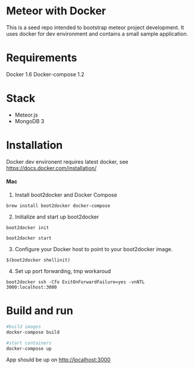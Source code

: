 Meteor with Docker
=====================================================
This is a seed repo intended to bootstrap meteor project development. It uses docker for dev environment and contains a small sample application.

Requirements
=============
Docker 1.6
Docker-compose 1.2

Stack
=============
* Meteor.js
* MongoDB 3


Installation
=============

Docker dev environent requires latest docker, see https://docs.docker.com/installation/

#### Mac
1. Install boot2docker and Docker Compose
  ```
  brew install boot2docker docker-compose
  ```
2. Initialize and start up boot2docker

  ```
  boot2docker init
  ```
  ```
  boot2docker start
  ```
3. Configure your Docker host to point to your boot2docker image.

  ```
  $(boot2docker shellinit)
  ```
4. Set up port forwarding, tmp workaroud 

  ```
  boot2docker ssh -Cfo ExitOnForwardFailure=yes -vnNTL 3000:localhost:3000
  ```

Build and run
=============

```sh
#build images
docker-compose build

#start containers
docker-compose up
```

App should be up on [http://localhost:3000](http://localhost:3000/)

